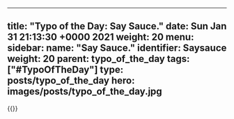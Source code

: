 
---
title: "Typo of the Day: Say Sauce."
date: Sun Jan 31 21:13:30 +0000 2021
weight: 20
menu:
  sidebar:
    name: "Say Sauce."
    identifier: Saysauce
    weight: 20
    parent: typo_of_the_day
tags: ["#TypoOfTheDay"]
type: posts/typo_of_the_day
hero: images/posts/typo_of_the_day.jpg
---


{{<tweet user="mariatta" id="1355987597378658304">}}

